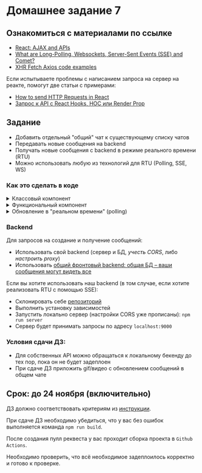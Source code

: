 # Домашнее задание 7

## Ознакомиться с материалами по ссылке

* [React: AJAX and APIs](https://reactjs.org/docs/faq-ajax.html)
* [What are Long-Polling, Websockets, Server-Sent Events (SSE) and Comet?](https://stackoverflow.com/a/12855533/3984110)
* [XHR Fetch Axios code examples](https://github.com/academind/xhr-fetch-axios-intro/tree/master)

Если испытываете проблемы с написанием запроса на сервер на реакте, помогут две статьи с примерами:

* [How to send HTTP Requests in React](https://malcoded.com/posts/react-http-requests-axios/)
* [Запрос к API c React Hooks, HOC или Render Prop](https://habr.com/ru/post/453866/)

## Задание

* Добавить отдельный "общий" чат к существующему списку чатов
* Передавать новые сообщения на backend
* Получать новые сообщения с backend в режиме реального времени (RTU)
* Можно использовать любую из технологий для RTU (Polling, SSE, WS)

### Как это сделать в коде

<details>
  <summary>Классовый компонент</summary>
  <pre><code>class SomeComponent extends React.Component {
  state = {
    // state declaration
    messages = []
  }

  componentDidMount () => {
    this.getMessages()
  }

  getMessages = () => {
    fetch(`${API_URL}`)
      .then(res => res.json())
      .then(data => {
        console.log(data);
        this.setState({
          messages: data.messages
        });
      });
  };
}</code></pre>
</details>

<details>
  <summary>Функциональный компонент</summary>
  <pre><code>import { useEffect, useState } from React;

const API_URL = 'https://tt-front.vercel.app/messages';
const SomeFunctionalComponent = () => {
  const [messages, setMessages] = useState([])
  useEffect(() => {
    fetch(`${API_URL}`)
      .then(res => res.json())
      .then(data => {
        console.log(data);
        setMessages(data.messages)
      });
  }, []);
}</code></pre>
</details>

<details>
  <summary>Обновление в "реальном времени" (polling)</summary>
  <pre><code>const API_URL = 'https://tt-front.vercel.app/messages';
const pollItems = () => {
  fetch(`${API_URL}`)
    .then(resp => resp.json())
    .then(data => console.log(data));
}

const t = setInterval(() => pollItems(), 3000);

// clearInterval(t)</code></pre>
</details>

### Backend

Для запросов на создание и получение сообщений:

* Использовать свой backend (сервер и БД, *учесть CORS*, либо *настроить proxy*)
* Использовать [общий фронтовый backend: общая БД – ваши сообщения могут видеть все](https://github.com/track-mail-ru/tt-front-server)

Если вы хотите использовать наш backend (в том случае, если хотите реализовать RTU с помощью SSE):

* Склонировать себе [репозиторий](https://github.com/track-mail-ru/tt-front-server)
* Выполнить установку зависимостей
* Запустить локально сервер (настройки CORS уже прописаны): `npm run server`
* Сервер будет принимать запросы по адресу `localhost:9000`

### Условия сдачи ДЗ:

* Для собственных API можно обращаться к локальному бекенду до тех пор, пока он не будет задеплоен
* При сдаче ДЗ приложить gif/видео с обновлением сообщений в общем чате

## Срок: до 24 ноября (включительно)

ДЗ должно соответствовать критериям из [инструкции](https://github.com/track-mail-ru/homework#9-%D0%BF%D1%80%D0%B0%D0%B2%D0%B8%D0%BB%D0%B0-%D1%81%D0%B4%D0%B0%D1%87%D0%B8-%D0%B4%D0%B7).

При сдаче ДЗ необходимо убедиться, что у вас без ошибок выполняется команда `npm run build`.

После создания пулл реквеста у вас проходит сборка проекта в `Github Actions`.

Необходимо проверить, что всё необходимое задеплоилось корректно и готово к проверке.
